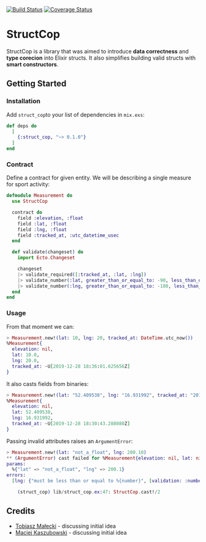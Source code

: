 [![Build Status](https://travis-ci.org/HarenBroog/struct_cop.svg?branch=master)](https://travis-ci.org/HarenBroog/struct_cop.svg?branch=master) [![Coverage Status](https://coveralls.io/repos/github/HarenBroog/struct_cop/badge.svg?branch=master)](https://coveralls.io/github/HarenBroog/struct_cop?branch=master)

# StructCop

StructCop is a library that was aimed to introduce **data correctness** and **type corecion** into Elixir structs. It also simplifies building valid structs with **smart constructors**.

## Getting Started

### Installation

Add `struct_cop`to your list of dependencies in `mix.exs`:

```elixir
def deps do
  [
    {:struct_cop, "~> 0.1.0"}
  ]
end
```

### Contract
Define a contract for given entity. We will be describing a single measure for sport activity:

```elixir
defmodule Measurement do
  use StructCop

  contract do
    field :elevation, :float
    field :lat, :float
    field :lng, :float
    field :tracked_at, :utc_datetime_usec
  end

  def validate(changeset) do
    import Ecto.Changeset

    changeset
    |> validate_required([:tracked_at, :lat, :lng])
    |> validate_number(:lat, greater_than_or_equal_to: -90, less_than_or_equal_to: 90)
    |> validate_number(:lng, greater_than_or_equal_to: -180, less_than_or_equal_to: 180)
  end
end
```
### Usage
From that moment we can:
```elixir
> Measurement.new!(lat: 10, lng: 20, tracked_at: DateTime.utc_now())
%Measurement{
  elevation: nil,
  lat: 10.0,
  lng: 20.0,
  tracked_at: ~U[2019-12-28 18:36:01.625656Z]
}
```
It also casts fields from binaries:
```elixir
> Measurement.new!(lat: "52.409538", lng: "16.931992", tracked_at: "2019-12-28T18:30:43.288080+00:00")
%Measurement{
  elevation: nil,
  lat: 52.409538,
  lng: 16.931992,
  tracked_at: ~U[2019-12-28 18:30:43.288080Z]
}
```
Passing invalid attributes raises an `ArgumentError`:
```elixir
> Measurement.new!(lat: "not_a_float", lng: 200.10)
** (ArgumentError) cast failed for %Measurement{elevation: nil, lat: nil, lng: nil, tracked_at: nil}:
params:
  %{"lat" => "not_a_float", "lng" => 200.1}
errors:
  [lng: {"must be less than or equal to %{number}", [validation: :number, kind: :less_than_or_equal_to, number: 180]}, tracked_at: {"can't be blank", [validation: :required]}, lat: {"is invalid", [type: :float, validation: :cast]}]

    (struct_cop) lib/struct_cop.ex:47: StructCop.cast!/2
```
## Credits
- [Tobiasz Małecki](https://github.com/amatalai) - discussing initial idea
- [Maciej Kaszubowski](https://github.com/mkaszubowski) - discussing initial idea
